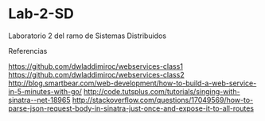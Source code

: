 # Lab-2-SD
Laboratorio 2 del ramo de Sistemas Distribuidos

Referencias 

https://github.com/dwladdimiroc/webservices-class1
https://github.com/dwladdimiroc/webservices-class2
http://blog.smartbear.com/web-development/how-to-build-a-web-service-in-5-minutes-with-go/
http://code.tutsplus.com/tutorials/singing-with-sinatra--net-18965
http://stackoverflow.com/questions/17049569/how-to-parse-json-request-body-in-sinatra-just-once-and-expose-it-to-all-routes
